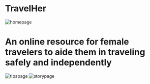 # TravelHer
![homepage](https://user-images.githubusercontent.com/78625238/166134422-99069d6c-5db2-4b7e-bb05-81033da3b5e0.png)
# An online resource for female travelers to aide them in traveling safely and independently
![tipspage](https://user-images.githubusercontent.com/78625238/166134470-fccfc708-0627-43cc-a6e4-25c02c2a294e.png)
![storypage](https://user-images.githubusercontent.com/78625238/166134481-8d95d6e4-c239-4db7-995f-0c76c73dd74c.png)




